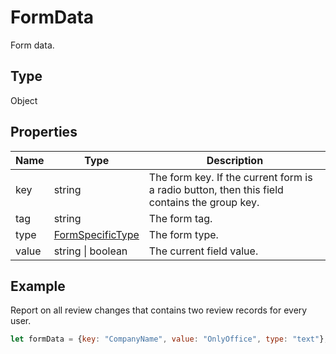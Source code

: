# FormData

Form data.

## Type

Object

## Properties

| Name | Type | Description |
| ---- | ---- | ----------- |
| key | string | The form key. If the current form is a radio button, then this field contains the group key. |
| tag | string | The form tag. |
| type | [FormSpecificType](../Enumeration/FormSpecificType.md) | The form type. |
| value | string \| boolean | The current field value. |


## Example

Report on all review changes that contains two review records for every user.

```javascript editor-pptx
let formData = {key: "CompanyName", value: "OnlyOffice", type: "text"};
```
